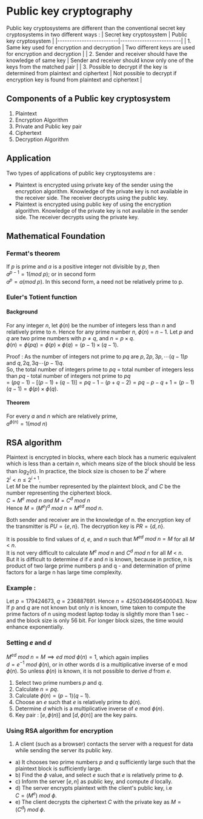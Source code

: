 # Public key cryptography

Public key cryptosystems are different than the conventional secret key cryptosystems in two
different ways :
| Secret key cryptosystem | Public key cryptosystem |
|-------------------------|-------------------------|
| 1. Same key used for encryption and decryption | Two different keys are used for encryption and decryption |
| 2. Sender and receiver should have the knowledge of same key | Sender and receiver should know only one of the keys from the matched pair | 
| 3. Possible to decrypt if the key is determined from plaintext and ciphertext | Not possible to decrypt if encryption key is found from plaintext and ciphertext | <br />

## Components of a Public key cryptosystem

1. Plaintext
2. Encryption Algorithm 
3. Private and Public key pair
4. Ciphertext
5. Decryption Algorithm

## Application

Two types of applications of public key cryptosystems are :
- Plaintext is encrypted using private key of the sender using the encryption 
algorithm. Knowledge of the private key is not available in the receiver side. 
The receiver decrypts using the public key.
- Plaintext is encrypted using public key of using the encryption 
algorithm. Knowledge of the private key is not available in the sender side. 
The receiver decrypts using the private key.

## Mathematical Foundation

### Fermat's theorem

If $p$ is prime and $a$ is a positive integer not divisible by $p$, then <br />
$a^{p-1} = 1(mod~p)$; or in second form <br /> 
$a^p = a(mod~p)$. In this second form, a need not be relatively prime to p.
 
### Euler's Totient function

#### Background 

For any integer $n$, let $\phi(n)$ be the number of integers less than $n$ and
relatively prime to $n$. Hence for any prime number $n$, $\phi(n)$ = $n-1$.
Let $p$ and $q$ are two prime numbers with $p \neq q$, and $n = p \times q$. <br />
$\phi(n) = \phi(pq) = \phi(p) \times \phi(q) = (p-1) \times (q-1)$.

Proof : As the
number of integers not prime to $pq$ are $p, 2p, 3p, \cdots (q-1)p$ and $q, 2q, 3q \cdots (p-1)q$. <br />
So, the total number of integers prime to $pq$ = total number
of integers less than $pq$ - total number of integers not prime to $pq$ <br />
= $(pq - 1) - [(p-1) + (q-1)] = pq - 1 -  (p+q-2) = pq - p - q + 1 = (p-1)(q-1) = \phi(p) \times \phi(q)$.

#### Theorem

For every $a$ and $n$ which are relatively prime, <br />
$a^{\phi(n)} = 1 (mod~n)$ 

## RSA algorithm

Plaintext is encrypted in blocks, where each block has a numeric equivalent 
which is less than a certain $n$, which means size of the block should be less than $log_2(n)$. In practice, the block size is chosen to be $2^i$ where <br />
$2^i \lt n \leq 2^{i+1}$. <br />
Let $M$ be the number represented by the plaintext block, and $C$ be the number 
representing the ciphertext block.<br />
$C = M^e~mod~n~and~M = C^d~mod~n$<br />
Hence $M = (M^e)^d~mod~n = M^{ed}~mod~n.$ 

Both sender and receiver are in the knowledge of n. the encryption key of the 
transmitter is $PU = \{e,n\}$. The decryption key is $PR = \{d, n\}$.

It is possible to find values of $d$, $e$, and $n$ such that $M^{ed}~mod~n = M$ for all $M$ < $n$. <br />
It is not very difficult to calculate $M^e~mod~n$ and $C^d~mod~n$ for all $M$ < $n$. <br />
But it is difficult to determine $d$ if $e$ and $n$ is known, because in
prctice, n is product of two large prime numbers p and q - and determination of
prime factors for a large n has large time complexity.

### Example : 

Let $p = 179424673$, $q = 236887691$. Hence $n = 42503496495400043$. Now If $p$ and $q$ are not known but only $n$ is known, time taken to compute the prime 
factors of $n$ using modest laptop today is slightly more than 1 sec - and the block size is only 56 bit. For longer block sizes, the time would enhance 
exponentially.   

### Setting $e$ and $d$

$M^{ed}~mod~n = M \implies ed~mod~\phi(n) = 1$, which again implies <br />
$d = e^{-1}~mod~\phi(n)$, or in other words d is a multiplicative inverse of e mod $\phi(n)$. So unless $\phi(n)$ is known, it is not possible to derive $d$ 
from $e$. 

1. Select two prime numbers $p$ and $q$.
2. Calculate $n = pq$.
3. Calculate $\phi(n) = (p-1)(q-1)$.
4. Choose an $e$ such that $e$ is relatively prime to $\phi(n)$. 
5. Determine $d$ which is a multiplicative inverse of $e$ mod $\phi(n)$.
6. Key pair : $[e, \phi(n)]$ and $[d, \phi(n)]$ are the key pairs. 

### Using RSA algorithm for encryption

1. A client (such as a browser) contacts the server with a request for data 
while sending the server its public key. <br />
- a) It chooses two prime numbers 
$p$ and $q$ sufficiently large such that the plaintext block is sufficiently 
large.
- b) Find the $\phi$ value, and select $e$ such that $e$ is relatively prime to
  $\phi$.
- c) Inform the server $[e, n]$ as public key, and compute $d$ locally.
- d) The server encrypts plaintext with the client's public key, i.e <br />
     $C = (M^e)~mod~\phi$.
- e) The client decrypts the ciphertext $C$ with the private key as $M = (C^d)~mod~\phi$.   
